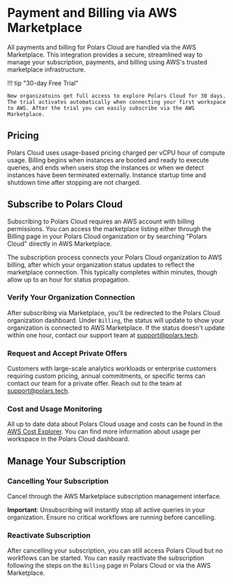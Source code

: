 # Payment and Billing via AWS Marketplace

All payments and billing for Polars Cloud are handled via the AWS Marketplace. This integration
provides a secure, streamlined way to manage your subscription, payments, and billing using AWS's
trusted marketplace infrastructure.

!!! tip "30-day Free Trial"

    New organizatoins get full access to explore Polars Cloud for 30 days. The trial activates automatically when connecting your first workspace to AWS. After the trial you can easily subscribe via the AWS Marketplace.

## Pricing

Polars Cloud uses usage-based pricing charged per vCPU hour of compute usage. Billing begins when instances are booted and ready to execute queries, and ends when users stop the instances or when we detect instances have been terminated externally. Instance startup time and shutdown time after stopping are not charged.

## Subscribe to Polars Cloud

Subscribing to Polars Cloud requires an AWS account with billing permissions. You can access the
marketplace listing either through the Billing page in your Polars Cloud organization or by
searching "Polars Cloud" directly in AWS Marketplace.

The subscription process connects your Polars Cloud organization to AWS billing, after which your
organization status updates to reflect the marketplace connection. This typically completes within
minutes, though allow up to an hour for status propagation.

### Verify Your Organization Connection

After subscribing via Marketplace, you'll be redirected to the Polars Cloud organization dashboard.
Under `Billing`, the status will update to show your organization is connected to AWS Marketplace.
If the status doesn't update within one hour, contact our support team at support@polars.tech.

### Request and Accept Private Offers

Customers with large-scale analytics workloads or enterprise customers requiring custom pricing,
annual commitments, or specific terms can contact our team for a private offer. Reach out to the
team at support@polars.tech.

### Cost and Usage Monitoring

All up to date data about Polars Cloud usage and costs can be found in the
[AWS Cost Explorer](https://aws.amazon.com/aws-cost-management/aws-cost-explorer/). You can find
more information about usage per workspace in the Polars Cloud dashboard.

## Manage Your Subscription

### Cancelling Your Subscription

Cancel through the AWS Marketplace subscription management interface.

**Important**: Unsubscribing will instantly stop all active queries in your organization. Ensure no
critical workflows are running before cancelling.

### Reactivate Subscription

After cancelling your subscription, you can still access Polars Cloud but no workflows can be
started. You can easily reactivate the subscription following the steps on the `Billing` page in
Polars Cloud or via the AWS Marketplace.
